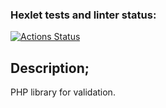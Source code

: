 ### Hexlet tests and linter status:
[![Actions Status](https://github.com/solar05/php-oop-project-lvl1/workflows/hexlet-check/badge.svg)](https://github.com/solar05/php-oop-project-lvl1/actions)

## Description;
PHP library for validation.
